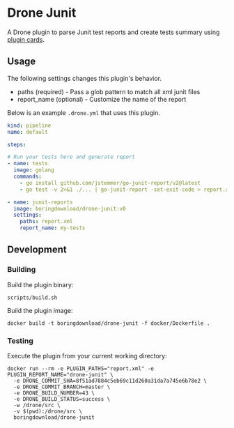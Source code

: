 # Drone Junit

A Drone plugin to parse Junit test reports and create tests summary using [plugin cards](https://docs.drone.io/plugins/adaptive_cards/).

## Usage

The following settings changes this plugin's behavior.

* paths (required) - Pass a glob pattern to match all xml junit files
* report_name (optional) - Customize the name of the report

Below is an example `.drone.yml` that uses this plugin.

```yaml
kind: pipeline
name: default

steps:

# Run your tests here and generate report
- name: tests
  image: golang
  commands:
    - go install github.com/jstemmer/go-junit-report/v2@latest
    - go test -v 2>&1 ./... | go-junit-report -set-exit-code > report.xml

- name: junit-reports
  image: boringdownload/drone-junit:v0
  settings:
    paths: report.xml
    report_name: my-tests
```

## Development

### Building

Build the plugin binary:

```text
scripts/build.sh
```

Build the plugin image:

```text
docker build -t boringdownload/drone-junit -f docker/Dockerfile .
```

### Testing

Execute the plugin from your current working directory:

```text
docker run --rm -e PLUGIN_PATHS="report.xml" -e PLUGIN_REPORT_NAME="drone-junit" \
  -e DRONE_COMMIT_SHA=8f51ad7884c5eb69c11d260a31da7a745e6b78e2 \
  -e DRONE_COMMIT_BRANCH=master \
  -e DRONE_BUILD_NUMBER=43 \
  -e DRONE_BUILD_STATUS=success \
  -w /drone/src \
  -v $(pwd):/drone/src \
  boringdownload/drone-junit
```
